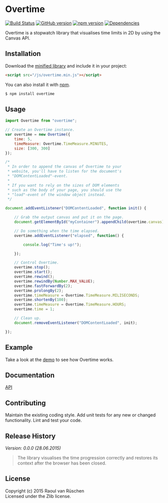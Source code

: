 # Overtime 
[![Build Status](https://travis-ci.org/vanruesc/overtime.svg?branch=master)](https://travis-ci.org/vanruesc/overtime) 
[![GitHub version](https://badge.fury.io/gh/vanruesc%2Fovertime.svg)](http://badge.fury.io/gh/vanruesc%2Fovertime) 
[![npm version](https://badge.fury.io/js/overtime.svg)](http://badge.fury.io/js/overtime) 
[![Dependencies](https://david-dm.org/vanruesc/overtime.svg?branch=master)](https://david-dm.org/vanruesc/overtime)

Overtime is a stopwatch library that visualises time limits in 2D by using the Canvas API.

## Installation

Download the [minified library](http://vanruesc.github.io/overtime/build/overtime.min.js) and include it in your project:

```html
<script src="/js/overtime.min.js"></script>
```

You can also install it with [npm](https://www.npmjs.com).

```sh
$ npm install overtime
``` 

## Usage

```javascript
import Overtime from "overtime";

// Create an Overtime instance.
var overtime = new Overtime({
	time: 5,
	timeMeasure: Overtime.TimeMeasure.MINUTES,
	size: [300, 300]
});

/*
 * In order to append the canvas of Overtime to your 
 * website, you'll have to listen for the document's
 * "DOMContentLoaded"-event.
 *
 * If you want to rely on the sizes of DOM elements 
 * such as the body of your page, you should use the
 * "load"-event of the window object instead.
 */

document.addEventListener("DOMContentLoaded", function init() {

	// Grab the output canvas and put it on the page.
	document.getElementById("myContainer").appendChild(overtime.canvas);

	// Do something when the time elapsed.
	overtime.addEventListener("elapsed", function() {

		console.log("Time's up!");

	});

	// Control Overtime.
	overtime.stop();
	overtime.start();
	overtime.rewind();
	overtime.rewindBy(Number.MAX_VALUE);
	overtime.fastForwardBy(2);
	overtime.prolongBy(2);
	overtime.timeMeasure = Overtime.TimeMeasure.MILISECONDS;
	overtime.shortenBy(100);
	overtime.timeMeasure = Overtime.TimeMeasure.HOURS;
	overtime.time = 1;

	// Clean up.
	document.removeEventListener("DOMContentLoaded", init);

});
```

## Example
Take a look at the [demo](https://vanruesc.github.io/overtime/demo) to see how Overtime works.

## Documentation
[API](http://vanruesc.github.io/overtime/docs)

## Contributing
Maintain the existing coding style. Add unit tests for any new or changed functionality. Lint and test your code.

## Release History
_Version: 0.0.0 (28.06.2015)_
> The library visualises the time progression correctly and 
> restores its context after the browser has been closed.

## License
Copyright (c) 2015 Raoul van Rüschen  
Licensed under the Zlib license.
